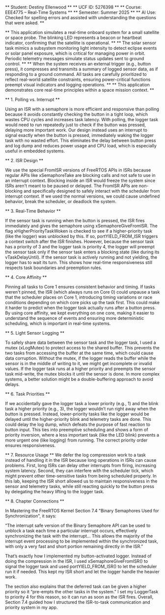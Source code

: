 ** Student: Destiny Ellenwood **
** UCF ID: 5276398 **
** Course: EEE4775 – Real-Time Systems **
** Semester: Summer 2025 **
** AI Use: Checked for spelling errors and assisted with understanding the questions that were asked. **

** This application simulates a real-time onboard system for a small satellite or space probe. The blinking LED represents a beacon or heartbeat indicator, confirming that the satellite is operational. **
** The solar sensor task mimics a subsystem monitoring light intensity to detect eclipse events or solar panel exposure, which is critical for managing power in orbit. Periodic telemetry messages simulate status updates sent to ground control. **
** When the system receives an external trigger (e.g., button press), it compresses and transmits a summary of logged sensor data, as if responding to a ground command. All tasks are carefully prioritized to reflect real-world satellite constraints, ensuring power-critical functions preempt visual indicators and logging operations. **
** This application demonstrates core real-time principles within a space mission context. **

** 1. Polling vs. Interrupt **

Using an ISR with a semaphore is more efficient and responsive than polling because it avoids constantly checking the button in a tight loop, which wastes CPU cycles and increases task latency. 
With polling, the logger task would need to run repeatedly just to check if the button was pressed, delaying more important work. Our design instead uses an interrupt to signal exactly when the button is pressed, immediately waking the logger task with no wasted effort. 
This eliminates the delay between button press and log dump and reduces power usage and CPU load, which is especially useful in embedded systems.

** 2. ISR Design ** 

We use the special FromISR versions of FreeRTOS APIs in ISRs because regular APIs like xSemaphoreTake are blocking calls and not safe to use in an interrupt context. 
Blocking inside an ISR would freeze the system since ISRs aren't meant to be paused or delayed. The FromISR APIs are non-blocking and specifically designed to safely interact with the scheduler from interrupt context. 
If we used the normal versions, we could cause undefined behavior, break the scheduler, or deadlock the system.


** 3. Real-Time Behavior **

 If the sensor task is running when the button is pressed, the ISR fires immediately and gives the semaphore using xSemaphoreGiveFromISR. 
 The flag xHigherPriorityTaskWoken is checked to see if a higher-priority task (like the logger) was unblocked by this. If so, portYIELD_FROM_ISR triggers a context switch after the ISR finishes. 
 However, because the sensor task has a priority of 3 and the logger task is priority 4, the logger will preempt the sensor task only if the sensor task enters a blocking state (like during its vTaskDelayUntil). 
 If the sensor task is actively running and not yielding, the logger has to wait its turn. This shows how real-time responsiveness still respects task boundaries and preemption rules.

 ** 4. Core Affinity **

 Pinning all tasks to Core 1 ensures consistent behavior and timing. If tasks weren't pinned, the ISR (which always runs on Core 0) could unpause a task that the scheduler places on Core 1, introducing timing variations or race conditions depending on which core picks up the task first. 
 This could make it harder to predict when the logger task actually runs after a button press. By using core affinity, we kept everything on one core, making it easier to understand the sequence of events and ensuring more deterministic scheduling, which is important in real-time systems.

 ** 5. Light Sensor Logging **

 To safely share data between the sensor task and the logger task, I used a mutex (xLogMutex) to protect access to the shared buffer. This prevents the two tasks from accessing the buffer at the same time, which could cause data corruption. 
 Without the mutex, if the logger reads the buffer while the sensor is in the middle of writing to it, we might get incomplete or invalid values. If the logger task runs at a higher priority and preempts the sensor task mid-write, the mutex blocks it until the sensor is done. 
 In more complex systems, a better solution might be a double-buffering approach to avoid delays.

 ** 6. Task Priorities ** 

 If we accidentally gave the logger task a lower priority (e.g., 1) and the blink task a higher priority (e.g., 3), the logger wouldn’t run right away when the button is pressed. Instead, lower-priority tasks like the logger would be delayed until the higher-priority blink and telemetry tasks are done. 
 This could delay the log dump, which defeats the purpose of fast reaction to button input. This ties into preemptive scheduling and shows a form of priority inversion, where a less important task (like the LED blink) prevents a more urgent one (like logging) from running. The correct priority order ensures responsiveness.

** 7. Resource Usage ** 
We defer the log compression work to a task instead of handling it in the ISR because long operations in ISRs can cause problems. First, long ISRs can delay other interrupts from firing, increasing system latency. Second, they can interfere with the scheduler tick, which might prevent other time-sensitive tasks from being scheduled properly. 
In this lab, keeping the ISR short allowed us to maintain responsiveness in the sensor and telemetry tasks, while still reacting quickly to the button press by delegating the heavy lifting to the logger task.

** 8. Chapter Connections ** 

In Mastering the FreeRTOS Kernel Section 7.4 "Binary Semaphores Used for Synchronization", it says:

“The interrupt safe version of the Binary Semaphore API can be used to unblock a task each time a particular interrupt occurs, effectively synchronizing the task with the interrupt... This allows the majority of the interrupt event processing to be implemented within the synchronized task, with only a very fast and short portion remaining directly in the ISR.”

That’s exactly how I implemented my button-activated logger. Instead of doing the compression in the ISR, I used xSemaphoreGiveFromISR() to signal the logger task and used portYIELD_FROM_ISR() to let the scheduler run it if needed. This kept my ISR short and let the logger handle the heavier work.

The section also explains that the deferred task can be given a higher priority so it “pre-empts the other tasks in the system.” I set my LoggerTask to priority 4 for this reason, so it can run as soon as the ISR fires. Overall, Section 7.4 guided how I structured the ISR-to-task communication and priority system in my app.






